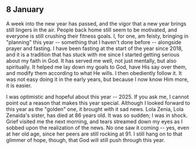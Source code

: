## 8 January

A week into the new year has passed, and the vigor that a new year brings still lingers in the air. People back home still seem to be motivated, and everyone is still crushing their fitness goals. I, for one, am feisty, bringing in "planning" this year -- something that I haven't done before -- alongside prayer and fasting. I have been fasting at the start of the year since 2018, and it is a tradition that has stuck with me since I started getting serious about my faith in God. It has served me well, not just mentally, but also spiritually. It helped me lay down my goals to God, have His say over them, and modify them according to what He wills. I then obediently follow it. It was not easy doing it in the early years, but because I now know Him more, it is easier.

I was optimistic and hopeful about this year -- 2025. If you ask me, I cannot point out a reason that makes this year special. Although I looked forward to this year as the "golden" one, it brought with it sad news. Lola Zenia, Lola Zenaida's sister, has died at 86 years old. It was so sudden; I was in shock. Grief visited me the next morning, and tears streamed down my eyes as I sobbed upon the realization of the news. No one saw it coming -- yes, even at her old age, since her peers are still rocking at 91. I still hang on to that glimmer of hope, though, that God will still push through this year.
